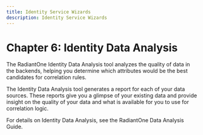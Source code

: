 ```yaml
---
title: Identity Service Wizards
description: Identity Service Wizards
---
```


# Chapter 6: Identity Data Analysis

The RadiantOne Identity Data Analysis tool analyzes the quality of data in the backends, helping you determine which attributes would be the best candidates for correlation rules. 

The Identity Data Analysis tool generates a report for each of your data sources. These reports give you a glimpse of your existing data and provide insight on the quality of your data and what is available for you to use for correlation logic. 

For details on Identity Data Analysis, see the RadiantOne Data Analysis Guide.
